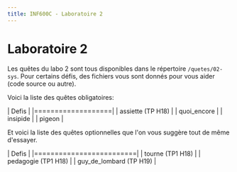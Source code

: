 ```yaml
---
title: INF600C - Laboratoire 2
---
```


# Laboratoire 2

Les quêtes du labo 2 sont tous disponibles dans le répertoire `/quetes/02-sys`. Pour certains défis, des fichiers vous sont donnés pour vous aider (code source ou autre).

Voici la liste des quêtes obligatoires:

| Defis             |
|===================|
| assiette (TP H18) |
| quoi_encore       |
| insipide          |
| pigeon            |

Et voici la liste des quêtes optionnelles que l'on vous suggère tout de même d'essayer.

| Defis                   |
|=========================|
| tourne (TP1 H18)        |
| pedagogie (TP1 H18)     |
| guy_de_lombard (TP H19) |
